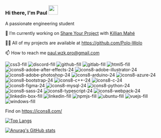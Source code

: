 ### Hi there, I'm Paul <img src="https://raw.githubusercontent.com/MartinHeinz/MartinHeinz/master/wave.gif" width="30px">

A passionate engineering student

🔭 I’m currently working on [Share Your Project](https://www.shareyourproject.fr/) with [Killian Mahé](https://github.com/killian-mahe)

👨‍💻 All of my projects are available at https://github.com/Polo-Wolo

📫 How to reach me paul.wzk.pro@gmail.com

![css3-fill](https://user-images.githubusercontent.com/62262824/116790229-77c1f580-aab3-11eb-9b4f-5629ce0fe95b.png)
![discord-fill](https://user-images.githubusercontent.com/62262824/116790230-785a8c00-aab3-11eb-95d9-ee8766d5bd90.png)
![github-fill](https://user-images.githubusercontent.com/62262824/116790231-785a8c00-aab3-11eb-9052-827d425c1261.png)
![gitlab-fill](https://user-images.githubusercontent.com/62262824/116790233-798bb900-aab3-11eb-81e1-f95854e0a1c6.png)
![html5-fill](https://user-images.githubusercontent.com/62262824/116790235-7a244f80-aab3-11eb-8fb3-8c4f3cab80d1.png)
![icons8-adobe-after-effects-24](https://user-images.githubusercontent.com/62262824/116790237-7a244f80-aab3-11eb-8d3e-eda6d0ea914a.png)
![icons8-adobe-illustrator-24](https://user-images.githubusercontent.com/62262824/116790238-7abce600-aab3-11eb-99a7-8cf9b7e82144.png)
![icons8-adobe-photoshop-24](https://user-images.githubusercontent.com/62262824/116790239-7abce600-aab3-11eb-8d99-360f2ff888e8.png)
![icons8-arduino-24](https://user-images.githubusercontent.com/62262824/116790241-7b557c80-aab3-11eb-8c2b-9617f6def9c1.png)
![icons8-azure-24](https://user-images.githubusercontent.com/62262824/116790242-7b557c80-aab3-11eb-8289-0ff53658ff3e.png)
![icons8-bootstrap-24](https://user-images.githubusercontent.com/62262824/116790243-7bee1300-aab3-11eb-8507-ca1b700805a5.png)
![icons8-c++-24](https://user-images.githubusercontent.com/62262824/116790244-7c86a980-aab3-11eb-94ad-0c220ccc9904.png)
![icons8-c-24](https://user-images.githubusercontent.com/62262824/116790245-7c86a980-aab3-11eb-94e2-6cddcc5fd6e8.png)
![icons8-figma-24](https://user-images.githubusercontent.com/62262824/116790246-7d1f4000-aab3-11eb-82a5-a9c0255ff074.png)
![icons8-mysql-24](https://user-images.githubusercontent.com/62262824/116790248-7d1f4000-aab3-11eb-8f22-e2297f2aec46.png)
![icons8-python-24](https://user-images.githubusercontent.com/62262824/116790249-7db7d680-aab3-11eb-9970-e36011ef7bea.png)
![icons8-sass-24](https://user-images.githubusercontent.com/62262824/116790250-7e506d00-aab3-11eb-8604-0d8b91d5d470.png)
![icons8-typescript-24](https://user-images.githubusercontent.com/62262824/116790251-7e506d00-aab3-11eb-8de9-bd535977a546.png)
![icons8-webpack-24](https://user-images.githubusercontent.com/62262824/116790253-7ee90380-aab3-11eb-9150-bd70e7103dd2.png)
![linkedin-box-fill](https://user-images.githubusercontent.com/62262824/116790256-7ee90380-aab3-11eb-904d-5e9af6c98dff.png)
![linkedin-fill](https://user-images.githubusercontent.com/62262824/116790257-7f819a00-aab3-11eb-8d31-ba6cf2c9bdfb.png)
![npmjs-fill](https://user-images.githubusercontent.com/62262824/116790258-801a3080-aab3-11eb-92c1-d29c75ace7c2.png)
![ubuntu-fill](https://user-images.githubusercontent.com/62262824/116790259-801a3080-aab3-11eb-865a-02740326f357.png)
![vuejs-fill](https://user-images.githubusercontent.com/62262824/116790261-80b2c700-aab3-11eb-887e-29c29757965f.png)
![windows-fill](https://user-images.githubusercontent.com/62262824/116790262-814b5d80-aab3-11eb-8ad3-8ca69e6fa6c5.png)

Find on https://icons8.com/

<i class="ri-discord-line"></i>

[![Top Langs](https://github-readme-stats.vercel.app/api/top-langs/?username=Polo-Wolo&layout=compact)](https://github.com/Polo-Wolo/github-readme-stats)

[![Anurag's GitHub stats](https://github-readme-stats.vercel.app/api?username=Polo-Wolo&count_private=true&show_icons=true)](https://github.com/Polo-Wolo/github-readme-stats)
